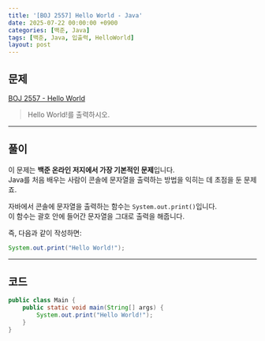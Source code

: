 ```yaml
---
title: '[BOJ 2557] Hello World - Java'
date: 2025-07-22 00:00:00 +0900
categories: [백준, Java]
tags: [백준, Java, 입출력, HelloWorld]
layout: post
---
```


## 문제

[BOJ 2557 - Hello World](https://www.acmicpc.net/problem/2557)

> Hello World!를 출력하시오.


---

## 풀이

이 문제는 **백준 온라인 저지에서 가장 기본적인 문제**입니다.  
Java를 처음 배우는 사람이 콘솔에 문자열을 출력하는 방법을 익히는 데 초점을 둔 문제죠.

자바에서 콘솔에 문자열을 출력하는 함수는 `System.out.print()`입니다.  
이 함수는 괄호 안에 들어간 문자열을 그대로 출력을 해줍니다.

즉, 다음과 같이 작성하면:

```java
System.out.print("Hello World!");
```
---

## 코드

```java
public class Main {
    public static void main(String[] args) {
        System.out.print("Hello World!");
    }
}
```

